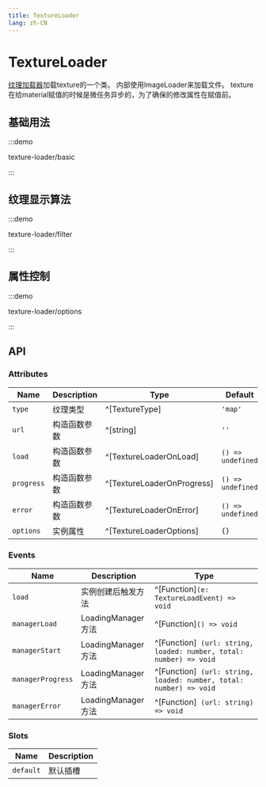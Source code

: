 ```yaml
---
title: TextureLoader
lang: zh-CN
---
```


# TextureLoader

[纹理加载器](https://threejs.org/docs/index.html?q=TextureLoader#api/zh/loaders/TextureLoader)加载texture的一个类。 内部使用ImageLoader来加载文件。
texture在给material赋值的时候是微任务异步的，为了确保的修改属性在赋值前。
## 基础用法

:::demo

texture-loader/basic

:::

## 纹理显示算法

:::demo

texture-loader/filter

:::

## 属性控制

:::demo

texture-loader/options

:::



## API

### Attributes

| Name       | Description  | Type                       | Default           | Required |
| ---------- | ------------ | -------------------------- | ----------------- | -------- |
| `type`     | 纹理类型     | ^[TextureType]             | `'map'`           | Yes      |
| `url`      | 构造函数参数 | ^[string]                  | `''`              | Yes      |
| `load`     | 构造函数参数 | ^[TextureLoaderOnLoad]     | `() => undefined` | No       |
| `progress` | 构造函数参数 | ^[TextureLoaderOnProgress] | `() => undefined` | No       |
| `error`    | 构造函数参数 | ^[TextureLoaderOnError]    | `() => undefined` | No       |
| `options`  | 实例属性     | ^[TextureLoaderOptions]    | `{}`              | No       |


### Events

| Name              | Description        | Type                                                               |
| ----------------- | ------------------ | ------------------------------------------------------------------ |
| `load`            | 实例创建后触发方法 | ^[Function]`(e: TextureLoadEvent) => void`                         |
| `managerLoad`     | LoadingManager方法 | ^[Function]`() => void`                                            |
| `managerStart`    | LoadingManager方法 | ^[Function]` (url: string, loaded: number, total: number) => void` |
| `managerProgress` | LoadingManager方法 | ^[Function]` (url: string, loaded: number, total: number) => void` |
| `managerError`    | LoadingManager方法 | ^[Function]` (url: string) => void`                                |

### Slots

| Name      | Description |
| --------- | ----------- |
| `default` | 默认插槽    |
